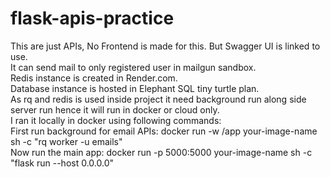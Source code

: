 # flask-apis-practice

This are just APIs, No Frontend is made for this. But Swagger UI is linked to use. <br />
It can send mail to only registered user in mailgun sandbox. <br />
Redis instance is created in Render.com. <br />
Database instance is hosted in Elephant SQL tiny turtle plan. <br />
As rq and redis is used inside project it need background run along side server run hence it will run in docker or cloud only. <br />
I ran it locally in docker using following commands: <br />
First run background for email APIs: docker run -w /app your-image-name sh -c "rq worker -u <Your Redis URL> emails" <br />
Now run the main app: docker run -p 5000:5000 your-image-name sh -c "flask run --host 0.0.0.0" <br />
